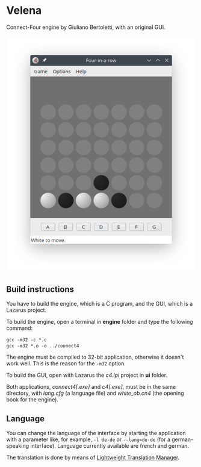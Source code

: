 # Velena
Connect-Four engine by Giuliano Bertoletti, with an original GUI.

![alt text](screenshots/linux-manjaro-english.png)

## Build instructions

You have to build the engine, which is a C program, and the GUI, which is a Lazarus project.

To build the engine, open a terminal in **engine** folder and type the following command:

    gcc -m32 -c *.c
    gcc -m32 *.o -o ../connect4

The engine must be compiled to 32-bit application, otherwise it doesn't work well. This is the reason for the `-m32` option.

To build the GUI, open with Lazarus the *c4.lpi* project in **ui** folder.

Both applications, *connect4\[.exe\]* and *c4\[.exe\]*, must be in the same directory, with *lang.cfg* (a language file) and *white_ob.cn4* (the opening book for the engine).

## Language

You can change the language of the interface by starting the application with a parameter like, for example, `-l de-de` or `--lang=de-de` (for a german-speaking interface). Language currently available are french and german.

The translation is done by means of [Lightweight Translation Manager](https://www.lazarusforum.de/viewtopic.php?t=11928).
